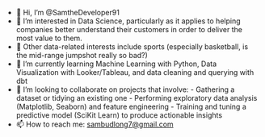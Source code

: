 - 👋 Hi, I’m @SamtheDeveloper91
- 👀 I’m interested in Data Science, particularly as it applies to helping companies better understand their customers in order to deliver the most value to them.
- 🏀 Other data-related interests include sports (especially basketball, is the mid-range jumpshot really so bad?)
- 🌱 I’m currently learning Machine Learning with Python, Data Visualization with Looker/Tableau, and data cleaning and querying with dbt
- 💞️ I’m looking to collaborate on projects that involve:
        - Gathering a dataset or tidying an existing one
        - Performing exploratory data analysis (Matplotlib, Seaborn) and feature engineering
        - Training and tuning a predictive model (SciKit Learn) to produce actionable insights
- 📫 How to reach me: sambudlong7@gmail.com

<!---
SamtheDeveloper91/SamtheDeveloper91 is a ✨ special ✨ repository because its `README.md` (this file) appears on your GitHub profile.
You can click the Preview link to take a look at your changes.
--->
